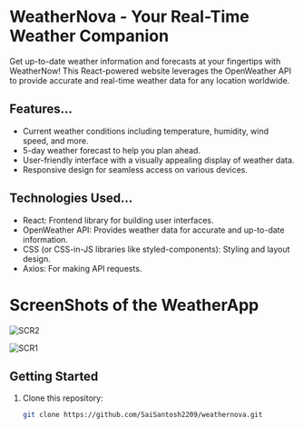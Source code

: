 # WeatherNova - Your Real-Time Weather Companion

Get up-to-date weather information and forecasts at your fingertips with WeatherNow! This React-powered website leverages the OpenWeather API to provide accurate and real-time weather data for any location worldwide.


## Features...

- Current weather conditions including temperature, humidity, wind speed, and more.
- 5-day weather forecast to help you plan ahead.
- User-friendly interface with a visually appealing display of weather data.
- Responsive design for seamless access on various devices.

## Technologies Used...

- React: Frontend library for building user interfaces.
- OpenWeather API: Provides weather data for accurate and up-to-date information.
- CSS (or CSS-in-JS libraries like styled-components): Styling and layout design.
- Axios: For making API requests.

# ScreenShots of the WeatherApp 

![SCR2](https://github.com/SaiSantosh2209/WeatherNova/assets/83724995/fb70e63a-01cb-4ef9-8898-00dca237687a)

![SCR1](https://github.com/SaiSantosh2209/WeatherNova/assets/83724995/09dd1601-24c0-4fec-88be-a5cc38e5fcc1)



## Getting Started

1. Clone this repository:
   ```bash
   git clone https://github.com/SaiSantosh2209/weathernova.git

